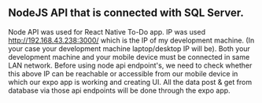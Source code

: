 ## NodeJS API that is connected with SQL Server.
Node API was used for React Native To-Do app.
IP was used http://192.168.43.238:3000/ which is the IP of my development machine.
(In your case your development machine laptop/desktop IP will be).
Both your development machine and your mobile device must be connected in same LAN network.
Before using node api endpoint's, we need to check whether this above IP can be reachable or accessible from our mobile device in which our expo app is working and creating UI. All the data post & get from database via those api endpoints will be done through the expo app.
